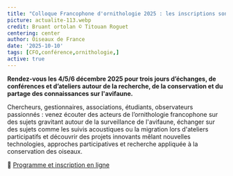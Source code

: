 ```yaml
---
title: "Colloque Francophone d'ornithologie 2025 : les inscriptions sont ouvertes !"
picture: actualite-113.webp
credit: Bruant ortolan © Titouan Roguet 
centering: center
author: Oiseaux de France
date: '2025-10-10'
tags: [CFO,conférence,ornithologie,]
active: true
---
```

**Rendez-vous les 4/5/6 décembre 2025 pour trois jours d’échanges, de conférences et d’ateliers autour de la recherche, de la conservation et du partage des connaissances sur l'avifaune.**

Chercheurs, gestionnaires, associations, étudiants, observateurs passionnés : venez écouter des acteurs de l’ornithologie francophone sur des sujets gravitant autour de la surveillance de l'avifaune, échanger sur des sujets comme les suivis acoustiques ou la migration lors d'ateliers participatifs et découvrir des projets innovants mêlant nouvelles technologies, approches participatives et recherche appliquée à la conservation des oiseaux.

🔗 [Programme et inscription en ligne](https://www.lpo.fr/la-lpo-en-actions/connaissance-des-especes-sauvages/colloque-francophone-d-ornithologie-2025/inscriptions)


